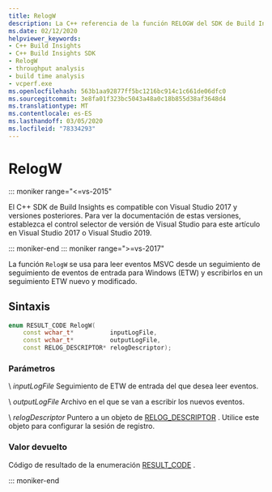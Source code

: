 ```yaml
---
title: RelogW
description: La C++ referencia de la función RELOGW del SDK de Build Insights.
ms.date: 02/12/2020
helpviewer_keywords:
- C++ Build Insights
- C++ Build Insights SDK
- RelogW
- throughput analysis
- build time analysis
- vcperf.exe
ms.openlocfilehash: 563b1aa92877ff5bc1216bc914c1c661de06dfc0
ms.sourcegitcommit: 3e8fa01f323bc5043a48a0c18b855d38af3648d4
ms.translationtype: MT
ms.contentlocale: es-ES
ms.lasthandoff: 03/05/2020
ms.locfileid: "78334293"
---
```

# <a name="relogw"></a>RelogW

::: moniker range="<=vs-2015"

El C++ SDK de Build Insights es compatible con Visual Studio 2017 y versiones posteriores. Para ver la documentación de estas versiones, establezca el control selector de versión de Visual Studio para este artículo en Visual Studio 2017 o Visual Studio 2019.

::: moniker-end
::: moniker range=">=vs-2017"

La función `RelogW` se usa para leer eventos MSVC desde un seguimiento de seguimiento de eventos de entrada para Windows (ETW) y escribirlos en un seguimiento ETW nuevo y modificado.

## <a name="syntax"></a>Sintaxis

```cpp
enum RESULT_CODE RelogW(
    const wchar_t*          inputLogFile,
    const wchar_t*          outputLogFile,
    const RELOG_DESCRIPTOR* relogDescriptor);
```

### <a name="parameters"></a>Parámetros

\ *inputLogFile*
Seguimiento de ETW de entrada del que desea leer eventos.

\ *outputLogFile*
Archivo en el que se van a escribir los nuevos eventos.

\ *relogDescriptor*
Puntero a un objeto de [RELOG_DESCRIPTOR](../other-types/relog-descriptor-struct.md) . Utilice este objeto para configurar la sesión de registro.

### <a name="return-value"></a>Valor devuelto

Código de resultado de la enumeración [RESULT_CODE](../other-types/result-code-enum.md) .

::: moniker-end
